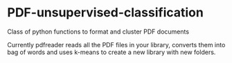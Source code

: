 # PDF-unsupervised-classification
Class of python functions to format and cluster PDF documents

Currently pdfreader reads all the PDF files in your library, converts them into bag of words and uses k-means to create a new library with new folders.
